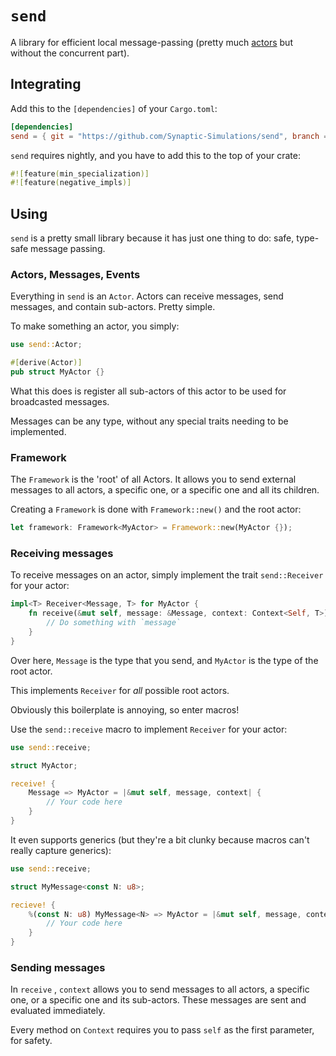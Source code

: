 # `send`

A library for efficient local message-passing 
(pretty much [actors](https://en.wikipedia.org/wiki/Actor_model) but without the concurrent part).

## Integrating

Add this to the `[dependencies]` of your `Cargo.toml`:
```toml
[dependencies]
send = { git = "https://github.com/Synaptic-Simulations/send", branch = "main" }
```

`send` requires nightly, and you have to add this to the top of your crate:
```rs
#![feature(min_specialization)]
#![feature(negative_impls)]
```

## Using

`send` is a pretty small library because it has just one thing to do: safe, type-safe message passing.

### Actors, Messages, Events

Everything in `send` is an `Actor`. Actors can receive messages, send messages,
and contain sub-actors. Pretty simple.

To make something an actor, you simply:
```rs
use send::Actor;

#[derive(Actor)]
pub struct MyActor {}
```

What this does is register all sub-actors of this actor to be used for broadcasted messages.
 
Messages can be any type, without any special traits needing to be implemented. 

### Framework

The `Framework` is the 'root' of all Actors. 
It allows you to send external messages to all actors, a specific one, 
or a specific one and all its children.

Creating a `Framework` is done with `Framework::new()` and the root actor:
```rs
let framework: Framework<MyActor> = Framework::new(MyActor {});
```

### Receiving messages

To receive messages on an actor, simply implement the trait `send::Receiver` for your actor:
```rs
impl<T> Receiver<Message, T> for MyActor {
    fn receive(&mut self, message: &Message, context: Context<Self, T>) {
        // Do something with `message`
    }
}
```

Over here, `Message` is the type that you send, and `MyActor` is the type of the root actor.

This implements `Receiver` for *all* possible root actors.

Obviously this boilerplate is annoying, so enter macros!

Use the `send::receive` macro to implement `Receiver` for your actor:
```rs
use send::receive;

struct MyActor;

receive! {
    Message => MyActor = |&mut self, message, context| {
        // Your code here
    }
}
```

It even supports generics (but they're a bit clunky because macros can't really capture generics):
```rs
use send::receive;

struct MyMessage<const N: u8>;

recieve! {
    %(const N: u8) MyMessage<N> => MyActor = |&mut self, message, context| {
        // Your code here
    }
}
```

### Sending messages

In `receive` , `context` allows you to send messages to all actors,
a specific one, or a specific one and its sub-actors. 
These messages are sent and evaluated immediately.

Every method on `Context` requires you to pass `self` as the first parameter, for safety.
